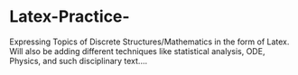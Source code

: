# Latex-Practice-
Expressing Topics of Discrete Structures/Mathematics in the form of Latex. Will also be adding different techniques like statistical analysis, ODE, Physics, and such disciplinary text.... 
